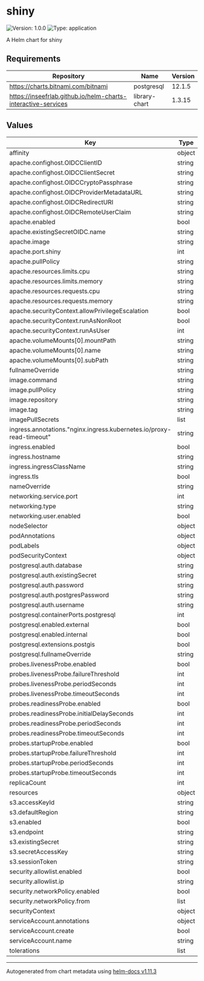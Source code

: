 # shiny

![Version: 1.0.0](https://img.shields.io/badge/Version-1.0.0-informational?style=flat-square) ![Type: application](https://img.shields.io/badge/Type-application-informational?style=flat-square)

A Helm chart for shiny

## Requirements

| Repository | Name | Version |
|------------|------|---------|
| https://charts.bitnami.com/bitnami | postgresql | 12.1.5 |
| https://inseefrlab.github.io/helm-charts-interactive-services | library-chart | 1.3.15 |

## Values

| Key | Type | Default | Description |
|-----|------|---------|-------------|
| affinity | object | `{}` |  |
| apache.confighost.OIDCClientID | string | `nil` |  |
| apache.confighost.OIDCClientSecret | string | `nil` |  |
| apache.confighost.OIDCCryptoPassphrase | string | `nil` |  |
| apache.confighost.OIDCProviderMetadataURL | string | `nil` |  |
| apache.confighost.OIDCRedirectURI | string | `nil` |  |
| apache.confighost.OIDCRemoteUserClaim | string | `nil` |  |
| apache.enabled | bool | `false` |  |
| apache.existingSecretOIDC.name | string | `"moncredentialsecret"` |  |
| apache.image | string | `nil` |  |
| apache.port.shiny | int | `3838` |  |
| apache.pullPolicy | string | `"Always"` |  |
| apache.resources.limits.cpu | string | `"500m"` |  |
| apache.resources.limits.memory | string | `"128Mi"` |  |
| apache.resources.requests.cpu | string | `"100m"` |  |
| apache.resources.requests.memory | string | `"128Mi"` |  |
| apache.securityContext.allowPrivilegeEscalation | bool | `false` |  |
| apache.securityContext.runAsNonRoot | bool | `false` |  |
| apache.securityContext.runAsUser | int | `0` |  |
| apache.volumeMounts[0].mountPath | string | `"/usr/local/apache2/conf/httpd.conf"` |  |
| apache.volumeMounts[0].name | string | `"httpd-conf"` |  |
| apache.volumeMounts[0].subPath | string | `"httpd.conf"` |  |
| fullnameOverride | string | `""` |  |
| image.command | string | `""` |  |
| image.pullPolicy | string | `"IfNotPresent"` |  |
| image.repository | string | `"rocker/shiny"` |  |
| image.tag | string | `"4.2.0"` |  |
| imagePullSecrets | list | `[]` |  |
| ingress.annotations."nginx.ingress.kubernetes.io/proxy-read-timeout" | string | `"3600"` |  |
| ingress.enabled | bool | `true` |  |
| ingress.hostname | string | `"chart-example.local"` |  |
| ingress.ingressClassName | string | `""` |  |
| ingress.tls | bool | `true` |  |
| nameOverride | string | `""` |  |
| networking.service.port | int | `3838` |  |
| networking.type | string | `"ClusterIP"` |  |
| networking.user.enabled | bool | `false` |  |
| nodeSelector | object | `{}` |  |
| podAnnotations | object | `{}` |  |
| podLabels | object | `{}` |  |
| podSecurityContext | object | `{}` |  |
| postgresql.auth.database | string | `""` |  |
| postgresql.auth.existingSecret | string | `""` |  |
| postgresql.auth.password | string | `""` |  |
| postgresql.auth.postgresPassword | string | `""` |  |
| postgresql.auth.username | string | `""` |  |
| postgresql.containerPorts.postgresql | int | `5432` |  |
| postgresql.enabled.external | bool | `false` |  |
| postgresql.enabled.internal | bool | `false` |  |
| postgresql.extensions.postgis | bool | `false` |  |
| postgresql.fullnameOverride | string | `""` |  |
| probes.livenessProbe.enabled | bool | `true` |  |
| probes.livenessProbe.failureThreshold | int | `1` |  |
| probes.livenessProbe.periodSeconds | int | `10` |  |
| probes.livenessProbe.timeoutSeconds | int | `5` |  |
| probes.readinessProbe.enabled | bool | `true` |  |
| probes.readinessProbe.initialDelaySeconds | int | `5` |  |
| probes.readinessProbe.periodSeconds | int | `5` |  |
| probes.readinessProbe.timeoutSeconds | int | `5` |  |
| probes.startupProbe.enabled | bool | `true` |  |
| probes.startupProbe.failureThreshold | int | `30` |  |
| probes.startupProbe.periodSeconds | int | `10` |  |
| probes.startupProbe.timeoutSeconds | int | `5` |  |
| replicaCount | int | `1` |  |
| resources | object | `{}` |  |
| s3.accessKeyId | string | `""` |  |
| s3.defaultRegion | string | `""` |  |
| s3.enabled | bool | `false` |  |
| s3.endpoint | string | `""` |  |
| s3.existingSecret | string | `""` |  |
| s3.secretAccessKey | string | `""` |  |
| s3.sessionToken | string | `""` |  |
| security.allowlist.enabled | bool | `true` |  |
| security.allowlist.ip | string | `"0.0.0.0/0"` |  |
| security.networkPolicy.enabled | bool | `false` |  |
| security.networkPolicy.from | list | `[]` |  |
| securityContext | object | `{}` |  |
| serviceAccount.annotations | object | `{}` |  |
| serviceAccount.create | bool | `true` |  |
| serviceAccount.name | string | `""` |  |
| tolerations | list | `[]` |  |

----------------------------------------------
Autogenerated from chart metadata using [helm-docs v1.11.3](https://github.com/norwoodj/helm-docs/releases/v1.11.3)
